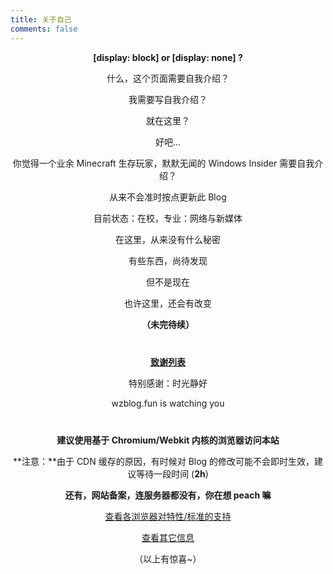 ```yaml
---
title: 关于自己
comments: false
---
```

**[display: block] or [display: none] ?**  

什么，这个页面需要自我介绍？  

我需要写自我介绍？  

就在这里？  

好吧...  

你觉得一个业余 Minecraft 生存玩家，默默无闻的 Windows Insider 需要自我介绍？  

从来不会准时按点更新此 Blog  

目前状态：在校，专业：网络与新媒体  

在这里，从来没有什么秘密  

有些东西，尚待发现  

但不是现在  

也许这里，还会有改变  

**（未完待续）**   

<div class="post-eof"></div>

<u>**致谢列表**</u>  

特别感谢：时光静好  

wzblog.fun is watching you  

<div class="post-eof"></div>

**建议使用基于 Chromium/Webkit 内核的浏览器访问本站**  

**注意：**由于 CDN 缓存的原因，有时候对 Blog 的修改可能不会即时生效，建议等待一段时间 (**2h**)  

**还有，网站备案，连服务器都没有，你在想 peach 嘛**  

<a class="btn" href="feature-stats.html">查看各浏览器对特性/标准的支持</a>  

<a class="btn" href="version.html">查看其它信息</a>  

<span>（以上有惊喜~）</span>  

<style>
    .main-inner {
        padding-bottom: 50px !important;
    } 
    
    p {
        text-align: center; 
        margin-bottom: 6px;
    } 

    .post-block p:last-of-type {
        margin-top: -10px;
    }
    
    .btn {
        margin-top: 20px;
    } 
    
    div.post-eof {
        display: block !important;
        width: 40px; 
        margin: 40px auto 40px; 
    }

    .post-block span {
        font-size: 14px;
        opacity: 0.6;
    }
</style>